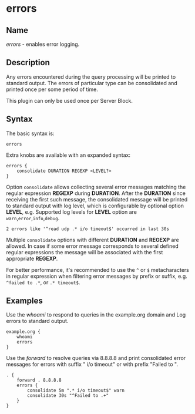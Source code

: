# errors

## Name

*errors* - enables error logging.

## Description

Any errors encountered during the query processing will be printed to standard output. The errors of particular type can be consolidated and printed once per some period of time.

This plugin can only be used once per Server Block.

## Syntax

The basic syntax is:

~~~
errors
~~~

Extra knobs are available with an expanded syntax:

~~~
errors {
	consolidate DURATION REGEXP <LEVEL?>
}
~~~

Option `consolidate` allows collecting several error messages matching the regular expression **REGEXP** during **DURATION**. After the **DURATION** since receiving the first such message, the consolidated message will be printed to standard output with
log level, which is configurable by optional option **LEVEL**, e.g. Supported log levels for **LEVEL** option are `warn`,`error`,`info`,`debug`.
~~~
2 errors like '^read udp .* i/o timeout$' occurred in last 30s
~~~

Multiple `consolidate` options with different **DURATION** and **REGEXP** are allowed. In case if some error message corresponds to several defined regular expressions the message will be associated with the first appropriate **REGEXP**.

For better performance, it's recommended to use the `^` or `$` metacharacters in regular expression when filtering error messages by prefix or suffix, e.g. `^failed to .*`, or `.* timeout$`.

## Examples

Use the *whoami* to respond to queries in the example.org domain and Log errors to standard output.

~~~ corefile
example.org {
    whoami
    errors
}
~~~

Use the *forward* to resolve queries via 8.8.8.8 and print consolidated error messages for errors with suffix " i/o timeout" or with prefix "Failed to ".

~~~ corefile
. {
    forward . 8.8.8.8
    errors {
        consolidate 5m ".* i/o timeout$" warn
        consolidate 30s "^Failed to .+"
    }
}
~~~
